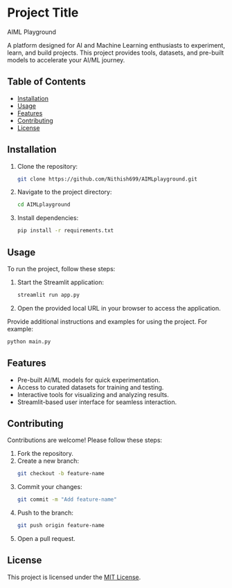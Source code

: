 # Project Title

AIML Playground

A platform designed for AI and Machine Learning enthusiasts to experiment, learn, and build projects. This project provides tools, datasets, and pre-built models to accelerate your AI/ML journey.

## Table of Contents

- [Installation](#installation)
- [Usage](#usage)
- [Features](#features)
- [Contributing](#contributing)
- [License](#license)

## Installation

1. Clone the repository:
    ```bash
    git clone https://github.com/Nithish699/AIMLplayground.git
    ```
2. Navigate to the project directory:
    ```bash
    cd AIMLplayground
    ```
3. Install dependencies:
    ```bash
    pip install -r requirements.txt
    ```

## Usage

To run the project, follow these steps:

1. Start the Streamlit application:
    ```bash
    streamlit run app.py
    ```
2. Open the provided local URL in your browser to access the application.

Provide additional instructions and examples for using the project. For example:
```bash
python main.py
```

## Features

- Pre-built AI/ML models for quick experimentation.
- Access to curated datasets for training and testing.
- Interactive tools for visualizing and analyzing results.
- Streamlit-based user interface for seamless interaction.

## Contributing

Contributions are welcome! Please follow these steps:

1. Fork the repository.
2. Create a new branch:
    ```bash
    git checkout -b feature-name
    ```
3. Commit your changes:
    ```bash
    git commit -m "Add feature-name"
    ```
4. Push to the branch:
    ```bash
    git push origin feature-name
    ```
5. Open a pull request.

## License

This project is licensed under the [MIT License](LICENSE).
